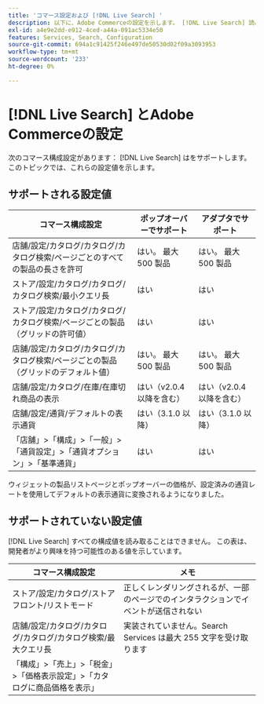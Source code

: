 ```yaml
---
title: 'コマース設定および [!DNL Live Search] '
description: 以下に、Adobe Commerceの設定を示します。 [!DNL Live Search] 読み取り可能。
exl-id: a4e9e2dd-e912-4ced-a44a-091ac5334e50
features: Services, Search, Configuration
source-git-commit: 694a1c91425f246e497de50530d02f09a3093953
workflow-type: tm+mt
source-wordcount: '233'
ht-degree: 0%

---
```


# [!DNL Live Search] とAdobe Commerceの設定

次のコマース構成設定があります： [!DNL Live Search] はをサポートします。 このトピックでは、これらの設定値を示します。

## サポートされる設定値

| コマース構成設定 | ポップオーバーでサポート | アダプタでサポート |
|---|---|---|
| 店舗/設定/カタログ/カタログ/カタログ検索/ページごとのすべての製品の長さを許可 | はい。 最大 500 製品 | はい。 最大 500 製品 |
| ストア/設定/カタログ/カタログ/カタログ検索/最小クエリ長 | はい | はい |
| ストア/設定/カタログ/カタログ/カタログ検索/ページごとの製品（グリッドの許可値） | はい | はい |
| 店舗/設定/カタログ/カタログ/カタログ検索/ページごとの製品（グリッドのデフォルト値） | はい。 最大 500 製品 | はい。 最大 500 製品 |
| 店舗/設定/カタログ/在庫/在庫切れ商品の表示 | はい（v2.0.4 以降を含む） | はい（v2.0.4 以降を含む） |
| 店舗/設定/通貨/デフォルトの表示通貨 | はい（3.1.0 以降） | はい（3.1.0 以降） |
| 「店舗」>「構成」>「一般」>「通貨設定」>「通貨オプション」>「基準通貨」 | はい | はい |

ウィジェットの製品リストページとポップオーバーの価格が、設定済みの通貨レートを使用してデフォルトの表示通貨に変換されるようになりました。

## サポートされていない設定値

[!DNL Live Search] すべての構成値を読み取ることはできません。 この表は、開発者がより興味を持つ可能性のある値を示しています。

| コマース構成設定 | メモ |
|---|---|
| ストア/設定/カタログ/ストアフロント/リストモード | 正しくレンダリングされるが、一部のページでのインタラクションでイベントが送信されない |
| 店舗/設定/カタログ/カタログ/カタログ/カタログ検索/最大クエリ長 | 実装されていません。Search Services は最大 255 文字を受け取ります |
| 「構成」>「売上」>「税金」>「価格表示設定」>「カタログに商品価格を表示」 |  |
